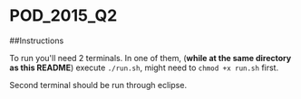 # POD_2015_Q2


##Instructions

To run you'll need 2 terminals. In one of them, (**while at the same directory as this README**) execute `./run.sh`, might need to `chmod +x run.sh` first.

Second terminal should be run through eclipse.
